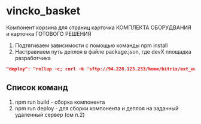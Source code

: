 # vincko_basket
Компонент корзина для страниц карточка КОМПЛЕКТА ОБОРУДВАНИЯ и карточка ГОТОВОГО РЕШЕНИЯ
1. Подтягиваем зависимости с помощью команды npm install
2. Настравиаем путь деплоя в файле package.json, где devX площадка разработчика
```json
"deploy": "rollup -c; curl -k 'sftp://94.228.123.233/home/bitrix/ext_www/devX.vincko.market/local/templates/v_new_template/css/' --user 'login:password' -T 'public/build/basket.js' --ftp-create-dirs"
```
## Список команд
1. npm run build - cборка компонента
2. npm run deploy - для сборки компонента и деплоя на заданный удаленный сервер (см п.2)
